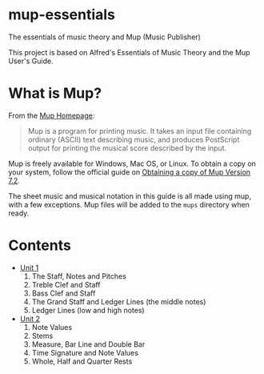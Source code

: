 # mup-essentials
The essentials of music theory and Mup (Music Publisher)

This project is based on Alfred's Essentials of Music Theory and the Mup User's Guide.

# What is Mup?
From the [Mup Homepage](http://www.arkkra.com/index.html):

> Mup is a program for printing music. It takes an input file containing ordinary (ASCII) text describing music, and produces PostScript output for printing the musical score described by the input.

Mup is freely available for Windows, Mac OS, or Linux. To obtain a copy on your system, follow the official guide on [Obtaining a copy of Mup Version 7.2](http://www.arkkra.com/doc/obtain.html).

The sheet music and musical notation in this guide is all made using mup, with a few exceptions.
Mup files will be added to the `mups` directory when ready.

# Contents
* [Unit 1](./unit-01/unit-01.md)
	1. The Staff, Notes and Pitches
	2. Treble Clef and Staff
	3. Bass Clef and Staff
	4. The Grand Staff and Ledger Lines (the middle notes)
	5. Ledger Lines (low and high notes)
* [Unit 2](./unit-02/unit-02.md)
    1. Note Values
    2. Stems
    3. Measure, Bar Line and Double Bar
    4. Time Signature and Note Values
    5. Whole, Half and Quarter Rests


